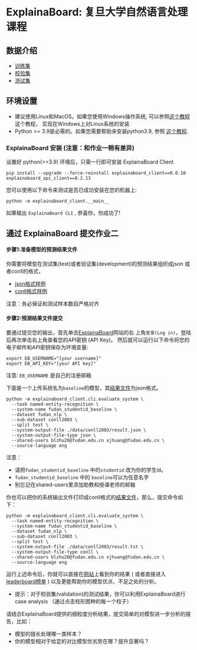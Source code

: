 # ExplainaBoard: 复旦大学自然语言处理课程


## 数据介绍
* [训练集](./data/conll2003/train.txt)
* [校验集](./data/conll2003/dev.txt)
* [测试集](./data/conll2003/test.txt)



## 环境设置
* 建议使用Linux和MacOS。如果您使用Windows操作系统, 可以参照[这个教程](https://github.com/inspired-co/Inspired-walkthroughs/blob/main/roles/instructors/install_helper.md#how-to-use-linux-in-windows-os)这个教程，
实现在Windows上对Linux系统的安装
* Python >= 3.9是必需的。如果您需要帮助来安装python3.9, 参照 [这个教程](https://github.com/inspired-co/Inspired-walkthroughs/blob/main/roles/instructors/install_helper.md#how-to-install-python39-in-linux).


### ExplainaBoard 安装 (注意：和作业一稍有差异)
设置好 python(>=3.9) 环境后，只需一行即可安装 ExplainaBoard Client
 
```shell script
pip install --upgrade --force-reinstall explainaboard_client==0.0.10 explainaboard_api_client==0.2.13
```

您可以使用以下命令来测试是否已成功安装在您的机器上:

```shell script
python -m explainaboard_client.__main__
```
如果输出 `ExplainaBoard CLI` , 恭喜你，你成功了!


## 通过 ExplainaBoard 提交作业二

#### 步骤1:准备模型的预测结果文件
你需要将模型在测试集(test)或者验证集(development)的预测结果组织成json 或者conll的格式，
* [json格式样例](./data/conll2003/result.json)
* [conll格式样例](./data/conll2003/result.txt)

注意：务必保证和测试样本数目严格对齐





#### 步骤2:预测结果文件提交
要通过提交您的输出，首先单击[ExplainaBoard](https://explainaboard.inspiredco.ai)网站的右
上角`登录(Log in)`，登陆后再次单击右上角查看您的API密钥 (API Key)。
然后就可以运行以下命令将您的电子邮件和API密钥保存为环境变量:

```
export EB_USERNAME="[your username]"
export EB_API_KEY="[your API key]"
```
注意: `EB_USERNAME` 是自己的注册邮箱


下面是一个上传系统名为`baseline`的模型，其[结果文件](./data/conll2003/result.json)为json格式。

```shells
python -m explainaboard_client.cli.evaluate_system \
  --task named-entity-recognition \
  --system-name fudan_studentid_baseline \
  --dataset fudan_nlp \
  --sub-dataset conll2003 \
  --split test \
  --system-output-file ./data/conll2003/result.json \
  --system-output-file-type json \
  --shared-users blzhu20@fudan.edu.cn xjhuang@fudan.edu.cn \
  --source-language eng
```
注意：
* 请把`fudan_studentid_baseline` 中的`studentid` 改为你的学生id。
* `fudan_studentid_baseline` 中的 `baseline`可以为任意名字
* 别忘记在shared-users里添加助教和授课老师的邮箱


你也可以把你的系统输出文件打印成conll格式的[结果文件](./data/conll2003/result.txt)，那么，提交命令如下：

```shells
python -m explainaboard_client.cli.evaluate_system \
  --task named-entity-recognition \
  --system-name fudan_studentid_baseline \
  --dataset fudan_nlp \
  --sub-dataset conll2003 \
  --split test \
  --system-output-file ./data/conll2003/result.txt \
  --system-output-file-type conll \
  --shared-users blzhu20@fudan.edu.cn xjhuang@fudan.edu.cn \
  --source-language eng
```


运行上述命令后，你就可以直接在[网站]((https://explainaboard.inspiredco.ai/systems))上看到你的结果 (
或者直接进入[leaderboard榜单](https://explainaboard.inspiredco.ai/leaderboards?show_mine=false&sort_dir=desc&sort_field=created_at&dataset=fudan_nlp)
)
以及更能帮助你的模型优点、不足之处的分析。
* 提示：对于校验集(validation)的测试结果，你可以利用ExplainaBoard进行case analysis （通过点击柱形图种的每一个柱子）

请结合ExplainaBoard提供的细粒度分析结果，提交简单的对模型进一步分析的报告，比如：
* 模型的擅长处理哪一类样本？
* 你的模型相对于给定的对比模型优劣势在哪？提升显著吗？


